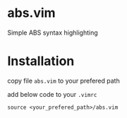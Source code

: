 # abs.vim
Simple ABS syntax highlighting 

# Installation 
copy file `abs.vim` to your prefered path

add below code to your `.vimrc`
```
source <your_prefered_path>/abs.vim
```
